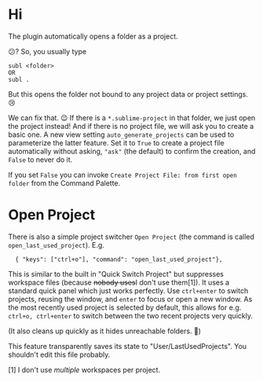 # Hi

The plugin automatically opens a folder as a project.

:confused:? So, you usually type 

```
subl <folder>
OR
subl .
```

But this opens the folder not bound to any project data or project settings. :cry:  

We can fix that. :wink: If there is a `*.sublime-project` in that folder, we just open the project instead!  And if there is no project file, we will ask you to create a basic one.
A new view setting `auto_generate_projects` can be used to parameterize the latter feature.
Set it to `True` to create a project file automatically without asking, `"ask"` (the default)
to confirm the creation, and `False` to never do it.

If you set `False` you can invoke `Create Project File: from first open folder`
from the Command Palette.


# Open Project

There is also a simple project switcher `Open Project` (the command is called `open_last_used_project`).  E.g.

```
  { "keys": ["ctrl+o"], "command": "open_last_used_project"},
```

This is similar to the built in "Quick Switch Project" but suppresses workspace
files (because ~~nobody uses~~I don't use them[1]). It uses a standard quick panel
which just works perfectly.  Use `ctrl+enter` to switch projects, reusing the window,
and `enter` to focus or open a new window.  As the most recently used project is
selected by default, this allows for e.g. `ctrl+o, ctrl+enter` to switch between the two recent projects very quickly.

(It also cleans up quickly as it hides unreachable folders. 👋)

This feature transparently saves its state to "User/LastUsedProjects".  You shouldn't edit this
file probably.

[1] I don't use *multiple* workspaces per project.

